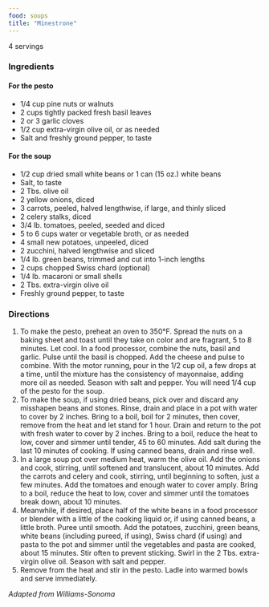 ```yaml
---
food: soups
title: "Minestrone"
---
```


4 servings

### Ingredients

#### For the pesto

- 1/4 cup pine nuts or walnuts
- 2 cups tightly packed fresh basil leaves
- 2 or 3 garlic cloves
- 1/2 cup extra-virgin olive oil, or as needed
- Salt and freshly ground pepper, to taste

#### For the soup

- 1/2 cup dried small white beans or 1 can (15 oz.) white beans
- Salt, to taste
- 2 Tbs. olive oil
- 2 yellow onions, diced
- 3 carrots, peeled, halved lengthwise, if large, and thinly sliced
- 2 celery stalks, diced
- 3/4 lb. tomatoes, peeled, seeded and diced
- 5 to 6 cups water or vegetable broth, or as needed
- 4 small new potatoes, unpeeled, diced
- 2 zucchini, halved lengthwise and sliced
- 1/4 lb. green beans, trimmed and cut into 1-inch lengths
- 2 cups chopped Swiss chard (optional)
- 1/4 lb. macaroni or small shells
- 2 Tbs. extra-virgin olive oil
- Freshly ground pepper, to taste

### Directions

1. To make the pesto, preheat an oven to 350°F. Spread the nuts on a baking sheet and toast until they take on color and are fragrant, 5 to 8 minutes. Let cool. In a food processor, combine the nuts, basil and garlic. Pulse until the basil is chopped. Add the cheese and pulse to combine. With the motor running, pour in the 1/2 cup oil, a few drops at a time, until the mixture has the consistency of mayonnaise, adding more oil as needed. Season with salt and pepper. You will need 1/4 cup of the pesto for the soup.
1. To make the soup, if using dried beans, pick over and discard any misshapen beans and stones. Rinse, drain and place in a pot with water to cover by 2 inches. Bring to a boil, boil for 2 minutes, then cover, remove from the heat and let stand for 1 hour. Drain and return to the pot with fresh water to cover by 2 inches. Bring to a boil, reduce the heat to low, cover and simmer until tender, 45 to 60 minutes. Add salt during the last 10 minutes of cooking. If using canned beans, drain and rinse well.
1. In a large soup pot over medium heat, warm the olive oil. Add the onions and cook, stirring, until softened and translucent, about 10 minutes. Add the carrots and celery and cook, stirring, until beginning to soften, just a few minutes. Add the tomatoes and enough water to cover amply. Bring to a boil, reduce the heat to low, cover and simmer until the tomatoes break down, about 10 minutes.
1. Meanwhile, if desired, place half of the white beans in a food processor or blender with a little of the cooking liquid or, if using canned beans, a little broth. Puree until smooth. Add the potatoes, zucchini, green beans, white beans (including pureed, if using), Swiss chard (if using) and pasta to the pot and simmer until the vegetables and pasta are cooked, about 15 minutes. Stir often to prevent sticking. Swirl in the 2 Tbs. extra-virgin olive oil. Season with salt and pepper.
1. Remove from the heat and stir in the pesto. Ladle into warmed bowls and serve immediately.

*Adapted from Williams-Sonoma*
